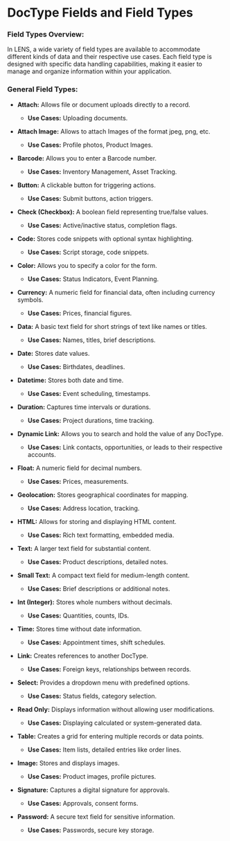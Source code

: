 # DocType Fields and Field Types

### **Field Types Overview:**

In LENS, a wide variety of field types are available to accommodate different kinds of data and their respective use cases. Each field type is designed with specific data handling capabilities, making it easier to manage and organize information within your application.

###  **General Field Types:**

- **Attach:** Allows file or document uploads directly to a record.
	- **Use Cases:** Uploading documents.
- **Attach Image:** Allows to attach Images of the format jpeg, png, etc.
	- **Use Cases:** Profile photos, Product Images.
- **Barcode:** Allows you to enter a Barcode number.
	- **Use Cases:** Inventory Management, Asset Tracking.
-   **Button:** A clickable button for triggering actions.
    -   **Use Cases:** Submit buttons, action triggers.
-   **Check (Checkbox):** A boolean field representing true/false values.
    -   **Use Cases:** Active/inactive status, completion flags.
-   **Code:** Stores code snippets with optional syntax highlighting.
    -   **Use Cases:** Script storage, code snippets.
- **Color:** Allows you to specify a color for the form.
	- **Use Cases:** Status Indicators, Event Planning.
-   **Currency:** A numeric field for financial data, often including currency symbols.
    -   **Use Cases:** Prices, financial figures.
- **Data:** A basic text field for short strings of text like names or titles.
    -   **Use Cases:** Names, titles, brief descriptions.
-   **Date:** Stores date values.
    -   **Use Cases:** Birthdates, deadlines.
-   **Datetime:** Stores both date and time.
    -   **Use Cases:** Event scheduling, timestamps.
-   **Duration:** Captures time intervals or durations.
    -   **Use Cases:** Project durations, time tracking.
- **Dynamic Link:** Allows you to search and hold the value of any DocType.
	- **Use Cases:** Link contacts, opportunities, or leads to their respective accounts.
-   **Float:** A numeric field for decimal numbers.
    -   **Use Cases:** Prices, measurements.
-   **Geolocation:** Stores geographical coordinates for mapping.
    -   **Use Cases:** Address location, tracking.
-   **HTML:** Allows for storing and displaying HTML content.
    -   **Use Cases:** Rich text formatting, embedded media.
-   **Text:** A larger text field for substantial content.
    -   **Use Cases:** Product descriptions, detailed notes.
-   **Small Text:** A compact text field for medium-length content.
    -   **Use Cases:** Brief descriptions or additional notes.
-   **Int (Integer):** Stores whole numbers without decimals.
    -   **Use Cases:** Quantities, counts, IDs.




-   **Time:** Stores time without date information.
    -   **Use Cases:** Appointment times, shift schedules.
-   **Link:** Creates references to another DocType.
    -   **Use Cases:** Foreign keys, relationships between records.
-   **Select:** Provides a dropdown menu with predefined options.
    -   **Use Cases:** Status fields, category selection.

-   **Read Only:** Displays information without allowing user modifications.
    -   **Use Cases:** Displaying calculated or system-generated data.

-   **Table:** Creates a grid for entering multiple records or data points.
    -   **Use Cases:** Item lists, detailed entries like order lines.
-   **Image:** Stores and displays images.
    -   **Use Cases:** Product images, profile pictures.
-   **Signature:** Captures a digital signature for approvals.
    -   **Use Cases:** Approvals, consent forms.
-   **Password:** A secure text field for sensitive information.
    -   **Use Cases:** Passwords, secure key storage.




<!--stackedit_data:
eyJoaXN0b3J5IjpbMTI0Mzk1MTk1OCwtNTM3NDE4NDM5LC0xMD
k2MDg3MDg1LDY3NzUxNzkzNSwtODI3NjY5MzY3LC0xNjY5MDUz
MTc2XX0=
-->
